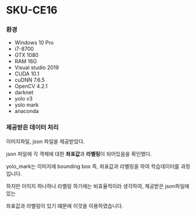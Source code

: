 # SKU-CE16



### 환경

* Windows 10 Pro
* i7-8700
* GTX 1080
* RAM 16G
* Visual studio 2019
* CUDA 10.1
* cuDNN 7.6.5
* OpenCV 4.2.1
* darknet
* yolo v3
* yolo mark
* anaconda



### 제공받은 데이터 처리

이미지파일, json 파일을 제공받았다.

json 파일에 각 객체에 대한 **좌표값**과 **라벨링**이 되어있음을 확인했다.

yolo_mark는 이미지에 bounding box 즉, 좌표값과 라벨링을 하여 학습데이터를 과정 입니다.

하지만 이미지 하나하나 라벨링 하기에는 비효율적이라 생각하여, 제공받은 json파일에 있는 

좌표값과 라벨링이 있기 떄문에 이것을 이용하였습니다.



